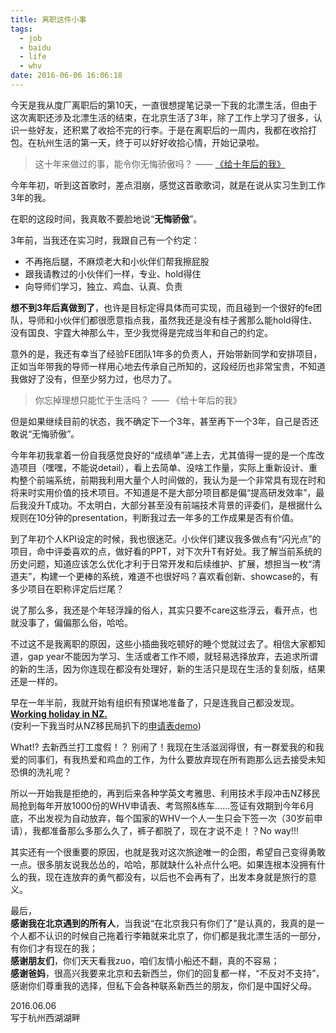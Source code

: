 ```yaml
---
title: 离职这件小事
tags:
  - job
  - baidu
  - life
  - whv
date: 2016-06-06 16:06:18
---
```

今天是我从度厂离职后的第10天，一直很想提笔记录一下我的北漂生活，但由于这次离职还涉及北漂生活的结束，在北京生活了3年，除了工作上学习了很多，认识一些好友，还积累了收拾不完的行李。于是在离职后的一周内，我都在收拾打包。在杭州生活的第一天，终于可以好好收拾心情，开始记录啦。

> 这十年来做过的事，能令你无悔骄傲吗？ —— [《给十年后的我》](http://music.163.com/#/song?id=94530)

今年年初，听到这首歌时，差点泪崩，感觉这首歌歌词，就是在说从实习生到工作3年的我。

在职的这段时间，我真敢不要脸地说“**无悔骄傲**”。

3年前，当我还在实习时，我跟自己有一个约定：
<!-- more -->
* 不再拖后腿，不麻烦老大和小伙伴们帮我擦屁股
* 跟我请教过的小伙伴们一样，专业、hold得住
* 向导师们学习，独立、鸡血、认真、负责

**想不到3年后真做到了**，也许是目标定得具体而可实现，而且碰到一个很好的fe团队，导师和小伙伴们都很愿意指点我，虽然我还是没有桂子酱那么能hold得住、没有国良、宇霆大神那么牛，至少我觉得是完成当年和自己的约定。  

意外的是，我还有幸当了经验FE团队1年多的负责人，开始带新同学和安排项目，正如当年带我的导师一样用心地去传承自己所知的，这段经历也非常宝贵，不知道我做好了没有，但至少努力过，也尽力了。    

> 你忘掉理想只能忙于生活吗？ —— 《给十年后的我》

但是如果继续目前的状态，我不确定下一个3年，甚至再下一个3年，自己是否还敢说“无悔骄傲”。  
 
今年年初我拿着一份自我感觉良好的“成绩单”递上去，尤其值得一提的是一个库改造项目（嘿嘿，不能说detail），看上去简单、没啥工作量，实际上重新设计、重构整个前端系统，前期我利用大量个人时间做的，我认为是一个非常具有现在时和将来时实用价值的技术项目。不知道是不是大部分项目都是偏“提高研发效率”，最后我没升T成功。不太明白，大部分甚至没有前端技术背景的评委们，是根据什么规则在10分钟的presentation，判断我过去一年多的工作成果是否有价值。  

到了年初个人KPI设定的时候，我也很迷茫。小伙伴们建议我多做点有“闪光点”的项目，命中评委喜欢的点，做好看的PPT，对下次升T有好处。我了解当前系统的历史问题，知道应该怎么优化才利于日常开发和后续维护、扩展，想担当一枚“清道夫”，构建一个更棒的系统，难道不也很好吗？喜欢看创新、showcase的，有多少项目在职称评定后烂尾？

说了那么多，我还是个年轻浮躁的俗人，其实只要不care这些浮云，看开点，也就没事了，偏偏那么俗，哈哈。

不过这不是我离职的原因，这些小插曲我吃顿好的睡个觉就过去了。相信大家都知道，gap year不能因为学习、生活或者工作不顺，就轻易选择放弃，去追求所谓的新的生活，因为你连现在都没有处理好，新的生活只是现在生活的复刻版，结果还是一样的。

早在一年半前，我就开始有组织有预谋地准备了，只是连我自己都没发现。  
**[Working holiday in NZ.](https://www.douban.com/group/WHV/)**  
(安利一下我当时从NZ移民局扒下的[申请表demo](http://www.wuyuying.com/whv/#/personal-details?fr=resign-from-baidu))

What!? 去新西兰打工度假！？
别闹了！我现在生活滋润得很，有一群爱我的和我爱的同事们，有我热爱和鸡血的工作，为什么要放弃现在所有跑那么远去接受未知恐惧的洗礼呢？

所以一开始我是拒绝的，再到后来各种学英文考雅思、利用技术手段冲击NZ移民局抢到每年开放1000份的WHV申请表、考驾照&练车……签证有效期到今年6月底，不出发视为自动放弃，每个国家的WHV一个人一生只会下签一次（30岁前申请），我都准备那么多那么久了，裤子都脱了，现在才说不走！？No way!!!

其实还有一个很重要的原因，也就是我对这次旅途唯一的企图，希望自己变得勇敢一点。很多朋友说我怂怂的，哈哈，那就缺什么补点什么吧。如果连根本没拥有什么的我，现在连放弃的勇气都没有，以后也不会再有了，出发本身就是旅行的意义。

最后，  
**感谢我在北京遇到的所有人**，当我说“在北京我只有你们了”是认真的，我真的是一个人都不认识的时候自己拖着行李箱就来北京了，你们都是我北漂生活的一部分，有你们才有现在的我；  
**感谢朋友们**，你们天天看我zuo，咱们友情小船还不翻，真的不容易；  
**感谢爸妈**，很高兴我要来北京和去新西兰，你们的回复都一样，“不反对不支持”，感谢你们尊重我的选择，但私下会各种联系新西兰的朋友，你们是中国好父母。

2016.06.06  
写于杭州西湖湖畔
